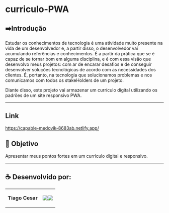 
# curriculo-PWA


## ➡️Introdução
Estudar os conhecimentos de tecnologia é uma atividade muito presente na vida de um desenvolvedor e, a partir disso, o desenvolvedor vai acumulando referências e conhecimentos. É a partir da prática que se é capaz de se tornar bom em alguma disciplina, e é com essa visão que desenvolvo meus projetos: com ar de encarar desafios e de conseguir desenvolver soluções tecnológicas de acordo com as necessidades dos clientes. É, portanto, na tecnologia que solucionamos problemas e nos comunicamos com todos os stakeHolders de um projeto.

Diante disso, este projeto vai armazenar um currículo digital utilizando os padrões de um site responsivo PWA.

---

## Link
https://capable-medovik-8683ab.netlify.app/

## 🎯 Objetivo
Apresentar meus pontos fortes em um currículo digital e responsivo.

---

## ☕ Desenvolvido por:

<table>
  <tbody>

<tr>
    <td><p align="left-center"><b>Tiago Cesar</b></p></td>
    <td><a href="https://github.com/TiagoUniverse" target="_blank"><img loading="lazy" src="https://img.shields.io/badge/GitHub-100000?style=for-the-badge&logo=github&logoColor=white" target="_blank" align="center"></a><a href="https://www.linkedin.com/in/tiago-lopes--/" target="_blank"><img loading="lazy" src="https://img.shields.io/badge/-LinkedIn-%230077B5?style=for-the-badge&logo=linkedin&logoColor=white" target="_blank" align="center"></a></td>
  </tr>

  </tbody>
 </table>
